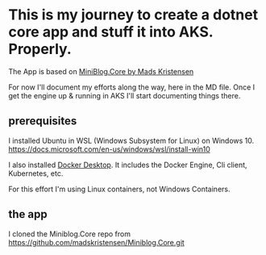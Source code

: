 # This is my journey to create a dotnet core app and stuff it into AKS. Properly.

The App is based on [MiniBlog.Core by Mads Kristensen](https://github.com/madskristensen/Miniblog.Core)

For now I'll document my efforts along the way, here in the MD file. Once I get the engine up & running in AKS I'll start documenting things there. 

## prerequisites

I installed Ubuntu in WSL (Windows Subsystem for Linux) on Windows 10. 
https://docs.microsoft.com/en-us/windows/wsl/install-win10

I also installed [Docker Desktop](https://docs.docker.com/docker-for-windows/install/). It includes the Docker Engine, Cli client, Kubernetes, etc. 

For this effort I'm using Linux containers, not Windows Containers.

## the app
I cloned the Miniblog.Core repo from  https://github.com/madskristensen/Miniblog.Core.git

